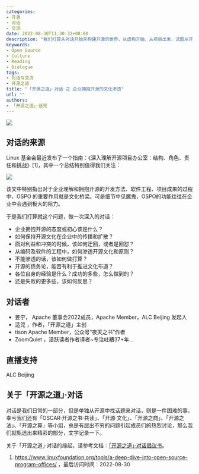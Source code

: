 ```yaml
---
categories:
- 开源
- 对话
- 交流
date: 2022-08-30T11:30:32+08:00
description: "我们打算从对话开始来构建开源的世界，从虚构开始，从项目出发，试图从开源世界中形形色色的项目、共同体、技术本身、社会行动等发掘开源的根源与核心，不过，更多的还是以科学的精神和方法，找到确定的方式：开源何以发生？从哪里来？到哪里去？"
keywords:
- Open Source
- Culture
- Reading
- Dialogue
tags:
- 对话与交流
- 开源之道
title: "「开源之道」·对话 之 企业拥抱开源的文化渗透"
url: ""
authors:
- 「开源之道」·适兕
---
```


![](posts/osw-dialogue/dialogue-poster/culture_for_enterprise_with_zoomquiet.jpg)

## 对话的来源

Linux 基金会最近发布了一个指南：《深入理解开源项目办公室：结构、角色、责任和挑战》[1]，其中一个总结特别值得我们关注：

![](posts/osw-dialogue/dialogue-poster/ospo-as-culture-bridge.png)

该文中特别指出对于企业理解和拥抱开源的开发方法、软件工程、项目成果的过程中，OSPO 的重要作用就是文化桥梁。可是细节中见魔鬼，OSPO的功能往往在企业中会遇到极大的阻力。

于是我们打算就这个问题，做一次深入的对话：

* 企业拥抱开源的态度或初心该是什么？
* 如何保持开源文化在企业中的传播和扩散？
* 面对利益和冲突的时候，该如何迂回，或者是回怼？
* 从编码及软件的工程中，如何渗透开源文化和原则？
* 不能渗透的话，该如何做打算？
* 开源的债务论，能否有利于推进文化布道？
* 各位自身的经验是什么？成功的多些，怎么做到的？
* 还是失败的更多些，该如何反思？


## 对话者

* 姜宁， Apache 董事会2022成员，Apache Member，ALC Beijing 发起人
* 适兕 ，作者，「开源之道」主创
* tison Apache Member，公众号“夜天之书”作者
* ZoomQuiet ，活跃读者作者译者~专注吐糟37+年...

## 直播支持

ALC Beijing


## 关于「开源之道」·对话

对话是我们日常的一部分，但是单独从开源中找话题来对话，则是一件困难的事，幸亏我们还有「OSCAR·开源之书·共读」、「开源·文化」、「开源之商」、「开源之法」、「开源之算」等小组，总是有层出不穷的问题引起成员们的热烈讨论，那么我们就甄选出来精彩的部分，文字记录一下。

关于「开源之道」·对话的缘起，请参考文档：[「开源之道」·对话倡议书](https://docs.qq.com/doc/DUFNtRHRpRXd3cmNZ)。


1. https://www.linuxfoundation.org/tools/a-deep-dive-into-open-source-program-offices/ ，最后访问时间：2022-08-30